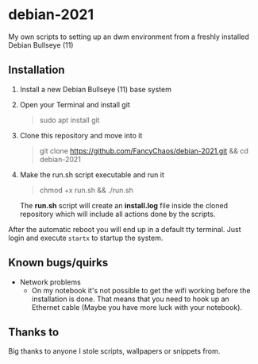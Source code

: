 # debian-2021
My own scripts to setting up an dwm environment from a freshly installed Debian Bullseye (11)

## Installation

 1. Install a new Debian Bullseye (11) base system
 2. Open your Terminal and install git
	> sudo apt install git
 3. Clone this repository and move into it
	> git clone https://github.com/FancyChaos/debian-2021.git && cd debian-2021
 4. Make the run.sh script executable and run it
	> chmod +x run.sh && ./run.sh

	The **run.sh** script will create an **install.log** file inside the cloned repository which will include all actions done by the scripts.

After the automatic reboot you will end up in a default tty terminal. Just login and execute `startx` to startup the system.

## Known bugs/quirks
- Network problems
	- On my notebook it's not possible to get the wifi working before the installation is done. That means that you need to hook up an Ethernet cable (Maybe you have more luck with your notebook).

## Thanks to
Big thanks to anyone I stole scripts, wallpapers or snippets from.
